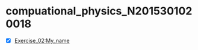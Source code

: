 # compuational_physics_N2015301020018
- [x] [Exercise_02:My_name](https://github.com/zhangsheng999/My_name/blob/master/My_name.py	)

